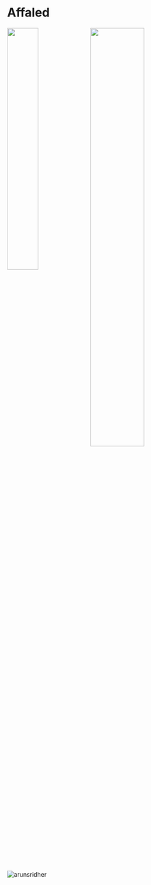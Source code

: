 # Affaled

<img align="left" width="38%" src="https://i.pinimg.com/564x/50/0b/e3/500be32cdc80fc99914a6b119df3fd42.jpg"/>

<img width="50%" src="https://github-readme-stats.vercel.app/api?username=Affaled&theme=great-gatsby&title_color=ff3068?">

<p align="left" width="50%"><img src="https://github-readme-stats.vercel.app/api/top-langs?username=Affaled&show_icons=true&locale=en&layout=compact&theme=great-gatsby" alt="arunsridher" /></p>

<a src="https://bitbucket.org/affaled/thefaun" />
